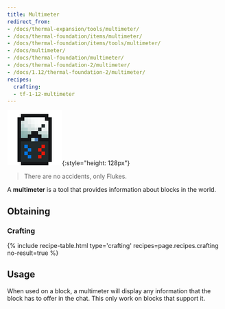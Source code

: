 ```yaml
---
title: Multimeter
redirect_from:
- /docs/thermal-expansion/tools/multimeter/
- /docs/thermal-foundation/items/multimeter/
- /docs/thermal-foundation/items/tools/multimeter/
- /docs/multimeter/
- /docs/thermal-foundation/multimeter/
- /docs/thermal-foundation-2/multimeter/
- /docs/1.12/thermal-foundation-2/multimeter/
recipes:
  crafting:
  - tf-1-12-multimeter
---
```


![Multimeter](/assets/images/thermal-foundation-2/multimeter.png){:style="height: 128px"}

> There are no accidents, only Flukes.


A **multimeter** is a tool that provides information about blocks in the world.


Obtaining
---------

### Crafting
{% include recipe-table.html type='crafting' recipes=page.recipes.crafting no-result=true %}


Usage
-----

When used on a block, a multimeter will display any information that the block
has to offer in the chat. This only work on blocks that support it.
